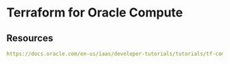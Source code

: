# Terraform for Oracle Compute

## Resources

```yaml
https://docs.oracle.com/en-us/iaas/developer-tutorials/tutorials/tf-compute/01-summary.htm
```
